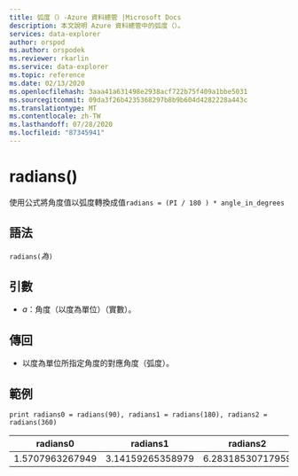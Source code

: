 ```yaml
---
title: 弧度（）-Azure 資料總管 |Microsoft Docs
description: 本文說明 Azure 資料總管中的弧度（）。
services: data-explorer
author: orspod
ms.author: orspodek
ms.reviewer: rkarlin
ms.service: data-explorer
ms.topic: reference
ms.date: 02/13/2020
ms.openlocfilehash: 3aaa41a631498e2938acf722b75f409a1bbe5031
ms.sourcegitcommit: 09da3f26b4235368297b8b9b604d4282228a443c
ms.translationtype: MT
ms.contentlocale: zh-TW
ms.lasthandoff: 07/28/2020
ms.locfileid: "87345941"
---
```

# <a name="radians"></a>radians()

使用公式將角度值以弧度轉換成值`radians = (PI / 180 ) * angle_in_degrees`

## <a name="syntax"></a>語法

`radians(`*為*`)`

## <a name="arguments"></a>引數

* *a*：角度（以度為單位）（實數）。

## <a name="returns"></a>傳回

* 以度為單位所指定角度的對應角度（弧度）。 

## <a name="examples"></a>範例

```kusto
print radians0 = radians(90), radians1 = radians(180), radians2 = radians(360) 

```

|radians0|radians1|radians2|
|---|---|---|
|1.5707963267949|3.14159265358979|6.28318530717959|